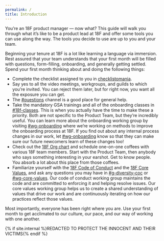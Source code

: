 ```yaml
---
permalink: /
title: Introduction
---
```

You’re an 18F product manager — now what? This guide will walk you through what it’s like to be a product lead at 18F and offer some tools you can use along the way. The tools you decide to use are up to you and your team.

Beginning your tenure at 18F is a lot like learning a language via immersion. Rest assured that your team understands that your first month will be filled with questions, form-filling, onboarding, and generally getting settled. Spend your first month thinking about and doing the following things:

-   Complete the checklist assigned to you in [checklistomania](https://checklistomania.apps.cloud.gov/private/index.html).
-   Say yes to all the video meetings, workgroups, and guilds to which you’re invited. You can reject them later, but for right now, you want all the exposure you can get. 
-   The [#questions](https://gsa-tts.slack.com/messages/questions/) channel is a good place for general help.
-   Take the mandatory GSA trainings and all of the onboarding classes in [#18f-classes](https://gsa-tts.slack.com/messages/18f-classes/). This is when you actually have the time to make these a priority. Both are not specific to the Product Team, but they’re incredibly useful. You can learn more about the onboarding working group by visiting [#wg-onboarding](https://gsa-tts.slack.com/messages/wg-onboarding/) where we’re working on methods to improve the onboarding process at 18F. If you find out about any internal process changes in our work, let [#wg-onboarding](https://gsa-tts.slack.com/messages/wg-onboarding/) know so that they can make sure our future newcomers learn of these changes too!
-   Check out the [18F Org chart](https://docs.google.com/presentation/d/1kM5YWcvlHBZpQNTpGefmtbfxTV866u935qrdpj7HrJE/edit) and schedule one-on-one coffees with various 18F team members. Start with the Product Team, then anybody who says something interesting in your earshot. Get to know people. You absorb a lot about this place from those coffees. 
-   Familiarize yourself with the [18F Code of Conduct](https://github.com/18F/code-of-conduct/blob/master/code-of-conduct.md) and the [18F Core Values](https://github.com/18F/core-values/tree/18f-pages/pages), and ask any questions you may have in [#g-diversity-coc](https://gsa-tts.slack.com/messages/g-diversity-coc/) or [#wg-core-values](https://gsa-tts.slack.com/messages/wg-core-values/). Our code of conduct working group maintains the code and are committed to enforcing it and helping resolve issues. Our core values working group helps us to create a shared understanding of values that drive our work and are continuously iterating on how our practices reflect those values.

Most importantly, everyone has been right where you are. Use your first month to get acclimated to our culture, our pace, and our way of working with one another.

{% if site.internal %}REDACTED TO PROTECT THE INNOCENT AND THEIR VICTIMS{% endif %}
